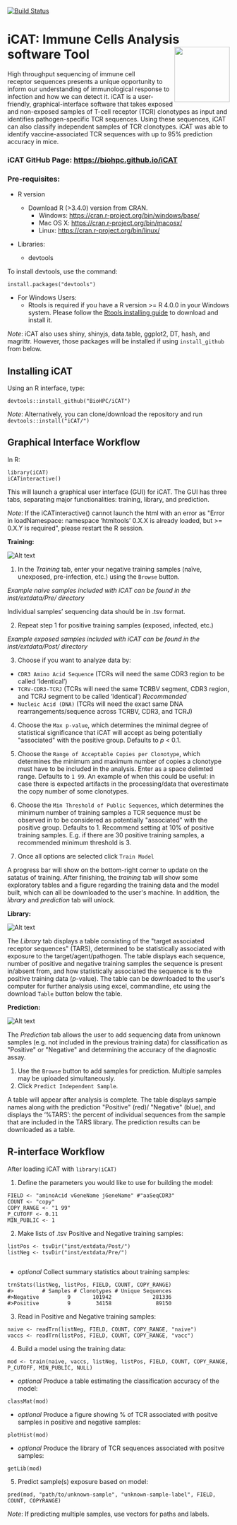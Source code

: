 [![Build Status](https://travis-ci.org/BioHPC/iCAT.svg?branch=master)](https://travis-ci.org/BioHPC/iCAT)

# iCAT: Immune Cells Analysis software Tool <img src="inst/app/www/cat2.png" align="right" width="125"/>

High throughput sequencing of immune cell receptor sequences presents a unique opportunity to inform our understanding of immunological response to infection and how we can detect it. iCAT is a user-friendly, graphical-interface software that takes exposed and non-exposed samples of T-cell receptor (TCR) clonotypes as input and identifies pathogen-specific TCR sequences. Using these sequences, iCAT can also classify independent samples of TCR clonotypes. iCAT was able to identify vaccine-associated TCR sequences with up to 95% prediction accuracy in mice. 

### iCAT GitHub Page: https://biohpc.github.io/iCAT

### Pre-requisites:

* R version
  * Download R (>3.4.0) version from CRAN.
    * Windows: https://cran.r-project.org/bin/windows/base/
    * Mac OS X: https://cran.r-project.org/bin/macosx/
    * Linux: https://cran.r-project.org/bin/linux/

* Libraries:
    - devtools

To install devtools, use the command:
```
install.packages("devtools") 
``` 

* For Windows Users:
  - Rtools is required if you have a R version >= R 4.0.0 in your Windows system. Please follow the [Rtools installing guide](https://cran.r-project.org/bin/windows/Rtools/) to download and install it.

*Note*: iCAT also uses shiny, shinyjs, data.table, ggplot2, DT, hash, and magrittr. However, those packages will be installed if using `install_github` from below.

## Installing iCAT

Using an R interface, type:
```  
devtools::install_github("BioHPC/iCAT") 
```  

*Note*: Alternatively, you can clone/download the repository and run `devtools::install("iCAT/")`

## Graphical Interface Workflow

In R:
```  
library(iCAT)
iCATinteractive()
```  

This will launch a graphical user interface (GUI) for iCAT. The GUI has three tabs, separating major functionalities: training, library, and prediction.

*Note*: If the iCATinteractive() cannot launch the html with an error as "Error in loadNamespace: namespace ‘htmltools’ 0.X.X is already loaded, but >= 0.X.Y is required", please restart the R session.

**Training:**

![Alt text](/screenshot/icat.png?raw=true "Training")


1) In the _Training_ tab, enter your negative training samples (naïve, unexposed, pre-infection, etc.) using the `Browse` button.

*Example naive samples included with iCAT can be found in the inst/extdata/Pre/ directory*

Individual samples’ sequencing data should be in .tsv format.

2) Repeat step 1 for positive training samples (exposed, infected, etc.)

*Example exposed samples included with iCAT can be found in the inst/extdata/Post/ directory*

3) Choose if you want to analyze data by: 
- `CDR3 Amino Acid Sequence` (TCRs will need the same CDR3 region to be called ‘Identical’)
- `TCRV-CDR3-TCRJ` (TCRs will need the same TCRBV segment, CDR3 region, and TCRJ segment to be called ‘Identical’) *Recommended*
- `Nucleic Acid (DNA)` (TCRs will need the exact same DNA rearrangements/sequence across TCRBV, CDR3, and TCRJ)

4) Choose the `Max p-value`, which determines the minimal degree of statistical significance that iCAT will accept as being potentially "associated" with the positive group. Defaults to _p_ < 0.1.

5)	Choose the `Range of Acceptable Copies per Clonotype`, which determines the minimum and maximum number of copies a clonotype must have to be included in the analysis. Enter as a space delimted range. Defaults to `1 99`. An example of when this could be useful: in case there is expected artifacts in the processing/data that overestimate the copy number of some clonotypes.

5)	Choose the `Min Threshold of Public Sequences`, which determines the minimum number of training samples a TCR sequence must be observed in to be considered as potentially "associated" with the positive group. Defaults to 1. Recommend setting at 10% of positive training samples. E.g. if there are 30 positive training samples, a recommended minimum threshold is 3. 

6) Once all options are selected click `Train Model`

A progress bar will show on the bottom-right corner to update on the satatus of training. After finishing, the _training_ tab will show some exploratory tables and a figure regarding the training data and the model built, which can all be downloaded to the user's machine. In addition, the _library_ and _prediction_ tab will unlock.

**Library:**

![Alt text](/screenshot/lib-icat2.png?raw=true "Library")

The _Library_ tab displays a table consisting of the "target associated receptor sequences" (TARS), determined to be statistically associated with exposure to the target/agent/pathogen. The table displays each sequence, number of positive and negative training samples the sequence is present in/absent from, and how statistically associated the sequence is to the positive training data (*p*-value). The table can be downloaded to the user's computer for further analysis using excel, commandline, etc using the download `Table` button below the table.

**Prediction:**

![Alt text](/screenshot/pred-icatv2.png?raw=true "Prediction")

The _Prediction_ tab allows the user to add sequencing data from unknown samples (e.g. not included in the previous training data) for classification as "Positive" or "Negative" and determining the accuracy of the diagnostic assay.

1)	Use the `Browse` button to add samples for prediction. Multiple samples may be uploaded simultaneously.
2)	Click `Predict Independent Sample`.

A table will appear after analysis is complete. The table displays sample names along with the prediction "Positive" (red)/ "Negative" (blue), and displays the ‘%TARS’: the percent of individual sequences from the sample that are included in the TARS library. The prediction results can be downloaded as a table.

## R-interface Workflow

After loading iCAT with `library(iCAT)`

1) Define the parameters you would like to use for building the model:
```
FIELD <- "aminoAcid vGeneName jGeneName" #"aaSeqCDR3"
COUNT <- "copy"
COPY_RANGE <- "1 99" 
P_CUTOFF <- 0.11
MIN_PUBLIC <- 1
```     
2) Make lists of .tsv Positive and Negative training samples:

```     
listPos <- tsvDir("inst/extdata/Post/")
listNeg <- tsvDir("inst/extdata/Pre/")
       
```     
 - _optional_ Collect summary statistics about training samples:

```     
trnStats(listNeg, listPos, FIELD, COUNT, COPY_RANGE)
#>         # Samples # Clonotypes # Unique Sequences
#>Negative         9       101942             281336
#>Positive         9        34158              89150
```     
3) Read in Positive and Negative training samples:

```     
naive <- readTrn(listNeg, FIELD, COUNT, COPY_RANGE, "naive")
vaccs <- readTrn(listPos, FIELD, COUNT, COPY_RANGE, "vacc")     
```     
4) Build a model using the training data:
```      
mod <- train(naive, vaccs, listNeg, listPos, FIELD, COUNT, COPY_RANGE, P_CUTOFF, MIN_PUBLIC, NULL)
```     
       
 - _optional_ Produce a table estimating the classification accuracy of the model: 

```     
classMat(mod)
```     
 - _optional_ Produce a figure showing % of TCR associated with positve samples in positive and negative samples:
    
```     
plotHist(mod)
```          
 - _optional_ Produce the library of TCR sequences associated with positve samples:

```     
getLib(mod) 
```     

5) Predict sample(s) exposure based on model:
```
pred(mod, "path/to/unknown-sample", "unknown-sample-label", FIELD, COUNT, COPYRANGE)
```     
_Note_: If predicting multiple samples, use vectors for paths and labels.
       
       
